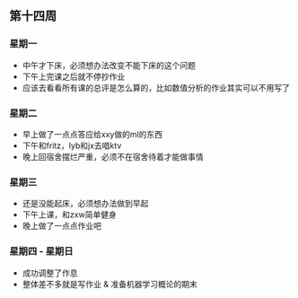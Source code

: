 ## 第十四周

### 星期一

- 中午才下床，必须想办法改变不能下床的这个问题
- 下午上完课之后就不停抄作业
- 应该去看看所有课的总评是怎么算的，比如数值分析的作业其实可以不用写了

### 星期二

- 早上做了一点点答应给xxy做的ml的东西
- 下午和fritz，lyb和jx去唱ktv
- 晚上回宿舍摆烂严重，必须不在宿舍待着才能做事情

### 星期三

- 还是没能起床，必须想办法做到早起
- 下午上课，和zxw简单健身
- 晚上做了一点点作业吧

### 星期四 - 星期日

- 成功调整了作息
- 整体差不多就是写作业 & 准备机器学习概论的期末